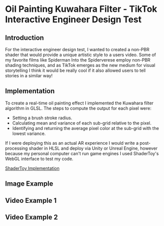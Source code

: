 # Oil Painting Kuwahara Filter - TikTok Interactive Engineer Design Test

## Introduction
For the interactive engineer design test, I wanted to created a non-PBR shader that would provide a unique artistic style to a users video. Some of my favorite films like Spiderman Into the Spiderverese employ non-PBR shading techniques, and as TikTok emerges as the new medium for visual storytelling I think it would be really cool if it also allowed users to tell stories in a similar way!

## Implementation
To create a real-time oil painting effect I implemented the Kuwahara filter algorithm in GLSL.
The steps to compute the output for each pixel were:
* Setting a brush stroke radius.
* Calculating mean and variance of each sub-grid relative to the pixel.
* Identifying and returning the average pixel color at the sub-grid with the lowest variance.

If I were deploying this as an actual AR experience I would write a post-processing shader in HLSL and deploy via Unity or Unreal Engine, however because my personal computer can't run game engines I used ShaderToy's WebGL interface to test my code.

[ShaderToy Implementation](https://www.shadertoy.com/view/tlGcWW)

## Image Example

## Video Example 1

## Video Example 2
